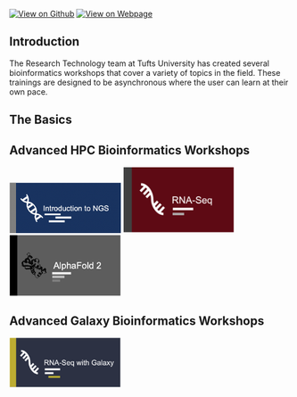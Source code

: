 [![View on Github](https://img.shields.io/badge/github-%23121011.svg?style=for-the-badge&logo=github&logoColor=white)](https://github.com/tuftsdatalab/Research_Technology_Bioinformatics)
[![View on Webpage](https://img.shields.io/badge/Google%20Chrome-4285F4?style=for-the-badge&logo=GoogleChrome&logoColor=white)](https://tuftsdatalab.github.io/Research_Technology_Bioinformatics/)

## Introduction

The Research Technology team at Tufts University has created several bioinformatics workshops that cover a variety of topics in the field. These trainings are designed to be asynchronous where the user can learn at their own pace. 

## The Basics

## Advanced HPC Bioinformatics Workshops

<img src="images/introNGS.png" alt="drawing" width="200"/>

<img src="images/rnaseq.png" alt="drawing" width="200"/>

<img src="images/introAlphaFold2.png" alt="drawing" width="200"/>

## Advanced Galaxy Bioinformatics Workshops

<img src="images/rnaseqGalaxy.png" alt="drawing" width="200"/>




